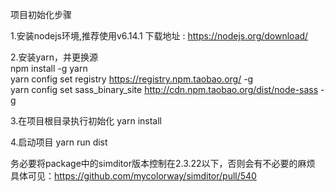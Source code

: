 
项目初始化步骤

1.安装nodejs环境,推荐使用v6.14.1
    下载地址 : https://nodejs.org/download/
    
2.安装yarn，并更换源  
    npm install -g yarn  
    yarn config set registry https://registry.npm.taobao.org/ -g  
    yarn config set sass_binary_site http://cdn.npm.taobao.org/dist/node-sass -g  
    

3.在项目根目录执行初始化
    yarn install  

4.启动项目
     yarn run dist   
     
务必要将package中的simditor版本控制在2.3.22以下，否则会有不必要的麻烦  
具体可见：https://github.com/mycolorway/simditor/pull/540
